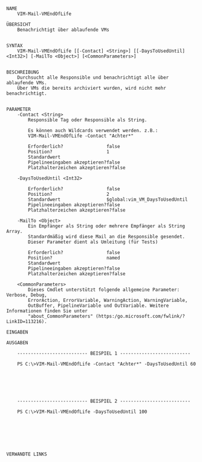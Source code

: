 ﻿```

NAME
    VIM-Mail-VMEndOfLife
    
ÜBERSICHT
    Benachrichtigt über ablaufende VMs
    
    
SYNTAX
    VIM-Mail-VMEndOfLife [[-Contact] <String>] [[-DaysToUsedUntil] <Int32>] [-MailTo <Object>] [<CommonParameters>]
    
    
BESCHREIBUNG
    Durchsucht alle Responsible und benachrichtigt alle über ablaufende VMs.
    Über VMs die bereits archiviert wurden, wird nicht mehr benachrichtigt.
    

PARAMETER
    -Contact <String>
        Responsible Tag oder Responsible als String.
        
        Es können auch Wildcards verwendet werden. z.B.:
        VIM-Mail-VMEndOfLife -Contact "Achter*"
        
        Erforderlich?                false
        Position?                    1
        Standardwert                 
        Pipelineeingaben akzeptieren?false
        Platzhalterzeichen akzeptieren?false
        
    -DaysToUsedUntil <Int32>
        
        Erforderlich?                false
        Position?                    2
        Standardwert                 $global:vim_VM_DaysToUsedUntil
        Pipelineeingaben akzeptieren?false
        Platzhalterzeichen akzeptieren?false
        
    -MailTo <Object>
        Ein Empfänger als String oder mehrere Empfänger als String Array.
        Standardmäßig wird diese Mail an die Responsible gesendet.
        Dieser Parameter dient als Umleitung (für Tests)
        
        Erforderlich?                false
        Position?                    named
        Standardwert                 
        Pipelineeingaben akzeptieren?false
        Platzhalterzeichen akzeptieren?false
        
    <CommonParameters>
        Dieses Cmdlet unterstützt folgende allgemeine Parameter: Verbose, Debug,
        ErrorAction, ErrorVariable, WarningAction, WarningVariable,
        OutBuffer, PipelineVariable und OutVariable. Weitere Informationen finden Sie unter 
        "about_CommonParameters" (https:/go.microsoft.com/fwlink/?LinkID=113216). 
    
EINGABEN
    
AUSGABEN
    
    -------------------------- BEISPIEL 1 --------------------------
    
    PS C:\>VIM-Mail-VMEndOfLife -Contact "Achter*" -DaysToUsedUntil 60
    
    
    
    
    
    
    -------------------------- BEISPIEL 2 --------------------------
    
    PS C:\>VIM-Mail-VMEndOfLife -DaysToUsedUntil 100
    
    
    
    
    
    
    
VERWANDTE LINKS



```

